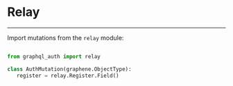 # Relay

---

Import mutations from the ``relay`` module:

```python

from graphql_auth import relay

class AuthMutation(graphene.ObjectType):
   register = relay.Register.Field()
```
